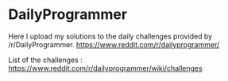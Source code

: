 # DailyProgrammer
Here I upload my solutions to the daily challenges provided by /r/DailyProgrammer.
https://www.reddit.com/r/dailyprogrammer/

List of the challenges : 
https://www.reddit.com/r/dailyprogrammer/wiki/challenges
